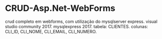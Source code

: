 # CRUD-Asp.Net-WebForms
crud completo em webforms, com utilização do mysqlserver express.
visual studio community 2017.
mysqlexpress 2017.
tabela: CLIENTES.
colunas: CLI_ID, CLI_NOME, CLI_EMAIL, CLI_NUMERO.

